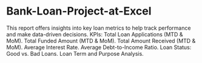 # Bank-Loan-Project-at-Excel
This report offers insights into key loan metrics to help track performance and make data-driven decisions.  KPIs:  Total Loan Applications (MTD &amp; MoM). Total Funded Amount (MTD &amp; MoM). Total Amount Received (MTD &amp; MoM). Average Interest Rate. Average Debt-to-Income Ratio. Loan Status:  Good vs. Bad Loans. Loan Term and Purpose Analysis.
